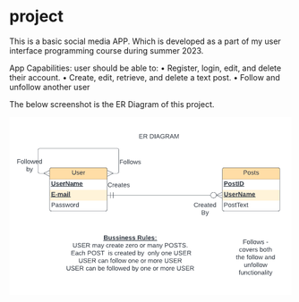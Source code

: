# project
This is a basic social media APP. Which is developed as a part of my user interface programming course during summer 2023.

App Capabilities:
user should be able to:
• Register, login, edit, and delete their account.
• Create, edit, retrieve, and delete a text post.
• Follow and unfollow another user

The below screenshot is the ER Diagram of this project.

![Tux, ER diagram](/public/images/ER_diagram.png)
